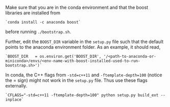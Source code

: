 Make sure that you are in the conda environment and that the boost libraries are installed from

    `conda install -c anaconda boost`

before running `./bootstrap.sh`.

Further, edit the `BOOST_DIR` variable in the `setup.py` file such that the default points to the anaconda environment folder. As an
example, it should read,

    `BOOST_DIR   = os.environ.get('BOOST_DIR', '/<path-to-anaconda-or-miniconda>/envs/<env-name-with-boost-installed-used-to-run-bootstrap.sh>')`

In conda, the C++ flags from `-std=c++11` and `-ftemplate-depth=100` (notice the = sign) might not work in the `setup.py` file.
Thus use these flags externally.

    `CFLAGS="-std=c++11 -ftemplate-depth=100" python setup.py build_ext --inplace`    
